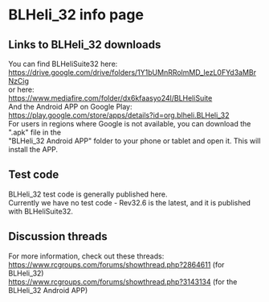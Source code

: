 # BLHeli_32 info page  

## Links to BLHeli_32 downloads  

You can find BLHeliSuite32 here:   
https://drive.google.com/drive/folders/1Y1bUMnRRolmMD_lezL0FYd3aMBrNzCig   
or here:   
https://www.mediafire.com/folder/dx6kfaasyo24l/BLHeliSuite   
And the Android APP on Google Play:   
https://play.google.com/store/apps/details?id=org.blheli.BLHeli_32  
For users in regions where Google is not available, you can download the ".apk" file in the  
"BLHeli_32 Android APP" folder to your phone or tablet and open it. This will install the APP.  

## Test code

BLHeli_32 test code is generally published here.  
Currently we have no test code - Rev32.6 is the latest, and it is published with BLHeliSuite32.  

## Discussion threads

For more information, check out these threads:  
https://www.rcgroups.com/forums/showthread.php?2864611 (for BLHeli_32)  
https://www.rcgroups.com/forums/showthread.php?3143134 (for the BLHeli_32 Android APP)  
